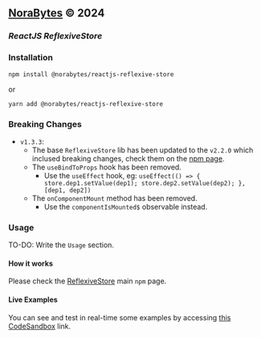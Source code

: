 ## **[NoraBytes](https://norabytes.com 'NoraBytes') © 2024**

### _ReactJS ReflexiveStore_

### Installation

`npm install @norabytes/reactjs-reflexive-store`

or

`yarn add @norabytes/reactjs-reflexive-store`

### Breaking Changes

- `v1.3.3`:
  - The base `ReflexiveStore` lib has been updated to the `v2.2.0` which inclused breaking changes, check them on the [npm page](https://www.npmjs.com/package/@norabytes/reflexive-store 'ReflexiveStore').
  - The `useBindToProps` hook has been removed.
    - Use the `useEffect` hook, eg: `useEffect(() => { store.dep1.setValue(dep1); store.dep2.setValue(dep2); }, [dep1, dep2])`
  - The `onComponentMount` method has been removed.
    - Use the `componentIsMounted$` observable instead.

### Usage

TO-DO: Write the `Usage` section.

#### How it works

Please check the [ReflexiveStore](https://www.npmjs.com/package/@norabytes/reflexive-store 'ReflexiveStore') main `npm` page.

#### Live Examples

You can see and test in real-time some examples by accessing [this CodeSandbox](https://codesandbox.io/p/sandbox/reflexive-store-y6zk7y 'CodeSandbox') link.

